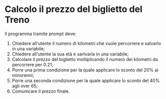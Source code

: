 # Calcolo il prezzo del biglietto del Treno

Il programma tramite prompt deve:
1. Chiedere all'utente il numero di kilometri che vuole percorrere e salvarlo in una variabile;
2. Chiedere all'utente la sua età e sarlvarla in una variabile;
3. Calcolare il prezzo del biglietto moltiplicando il numero dei kilometri da percorrere per 0.21;
4. Porre una prima condizione per la quale applicare lo sconto del 20% ai minorenni;
5. Porre una seconda condizione per la quale applicare lo sconto del 40% agli over 65;
6. Comunicare il prezzo finale.